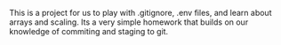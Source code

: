 This is a project for us to play with .gitignore, .env files, and learn about arrays and scaling. Its a very simple homework that builds on our knowledge of commiting and staging to git.